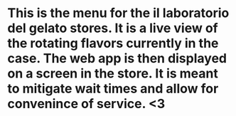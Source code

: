 # This is the menu for the il laboratorio del gelato stores. It is a live view of the rotating flavors currently in the case. The web app is then displayed on a screen in the store. It is meant to mitigate wait times and allow for convenince of service. <3
